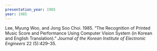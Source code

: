 ```yaml
---
presentation_year: 1985
year: 1985
---
```


Lee, Myung Woo, and Jong Soo Choi. 1985. “The Recognition of Printed Music Score and Performance Using Computer Vision System (in Korean and English Translation).” <i>Journal of the Korean Institute of Electronic Engineers</i> 22 (5):429–35.